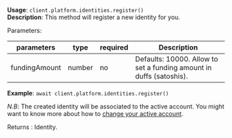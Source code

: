 **Usage**: `client.platform.identities.register()`    
**Description**: This method will register a new identity for you. 

Parameters: 

| parameters        | type    | required         | Description                                                        |  
|-------------------|---------|------------------| -------------------------------------------------------------------|
| fundingAmount     | number  | no               | Defaults: 10000. Allow to set a funding amount in duffs (satoshis).|

**Example**: `await client.platform.identities.register()`

*N.B*: The created identity will be associated to the active account. You might want to know more about how to [change your active account](/examples/use-different-account).  

Returns : Identity.
